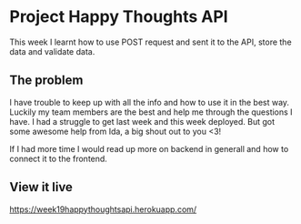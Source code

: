 # Project Happy Thoughts API

This week I learnt how to use POST request and sent it to the API, store the data and validate data. 


## The problem
I have trouble to keep up with all the info and how to use it in the best way. Luckily my team members are the best and help me through the questions I have. I had a struggle to get last week and this week deployed. But got some awesome help from Ida, a big shout out to you <3!

If I had more time I would read up more on backend in generall and how to connect it to the frontend.

## View it live

https://week19happythoughtsapi.herokuapp.com/
